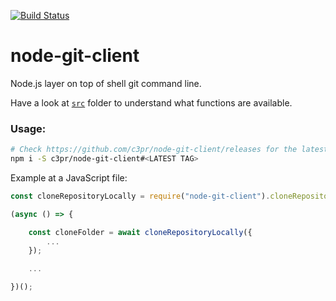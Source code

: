 [![Build Status](https://travis-ci.org/c3pr/node-git-client.svg?branch=master)](https://travis-ci.org/c3pr/node-git-client)

# node-git-client

Node.js layer on top of shell git command line.

Have a look at [`src`](src) folder to understand what functions are available.

### Usage:

```bash
# Check https://github.com/c3pr/node-git-client/releases for the latest tag
npm i -S c3pr/node-git-client#<LATEST TAG>
```

Example at a JavaScript file:

```javascript
const cloneRepositoryLocally = require("node-git-client").cloneRepositoryLocally;

(async () => {

    const cloneFolder = await cloneRepositoryLocally({
        ... 
    });

    ...

})();
```
